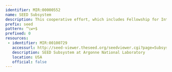 ```yaml
---
identifier: MIR:00000552
name: SEED Subsystem
description: This cooperative effort, which includes Fellowship for Interpretation of Genomes (FIG), Argonne National Laboratory, and the University of Chicago, focuses on the development of the comparative genomics environment called the SEED. It is a framework to support comparative analysis and annotation of genomes, and the development of curated genomic data (annotation). Curation is performed at the level of subsystems by an expert annotator, across many genomes, and not on a gene by gene basis. This collection references subsystems.
prefix: seed
pattern: ^\w+$
prefixed: 0
resources:
 - identifier: MIR:00100729
   accessurl: http://seed-viewer.theseed.org/seedviewer.cgi?page=Subsystems&subsystem=
   description: SEED Subsystem at Argonne National Laboratory
   location: USA
   official: false
---
```

